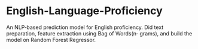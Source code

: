 # English-Language-Proficiency
An NLP‐based prediction model for English proficiency. Did text preparation, feature extraction using Bag of Words(n‐ grams), and build the model on Random Forest Regressor.
